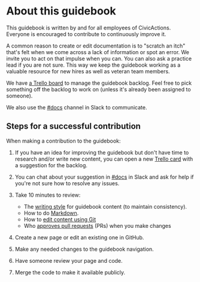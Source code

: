 # About this guidebook

This guidebook is written by and for all employees of CivicActions. Everyone is encouraged to contribute to continuously improve it.

A common reason to create or edit documentation is to "scratch an itch" that's felt when we come across a lack of information or spot an error. We invite you to act on that impulse when you can. You can also ask a practice lead if you are not sure. This way we keep the guidebook working as a valuable resource for new hires as well as veteran team members.

We have [a Trello board](https://trello.com/b/ZKx6l4bC/civicactions-documentation-project) to manage the guidebook backlog. Feel free to pick something off the backlog to work on (unless it's already been assigned to someone).

We also use the [#docs](https://civicactions.slack.com/messages/docs/) channel in Slack to communicate.

## Steps for a successful contribution

When making a contribution to the guidebook:

1. If you have an idea for improving the guidebook but don't have time to research and/or write new content, you can open a new [Trello card](https://trello.com/b/ZKx6l4bC/civicactions-documentation-project) with a suggestion for the backlog.

2. You can chat about your suggestion in [#docs](https://civicactions.slack.com/messages/docs/) in Slack and ask for help if you're not sure how to resolve any issues.

3. Take 10 minutes to review:

   - The [writing style](writing-style-guide.md) for guidebook content (to maintain consistency).
   - How to do [Markdown](markdown-for-guidebook.md).
   - How to [edit content using Git](editing-the-guidebook.md)
   - Who [approves pull requests](guidebook-governance.md) (PRs) when you make changes

4. Create a new page or edit an existing one in GitHub.

5. Make any needed changes to the guidebook navigation.

6. Have someone review your page and code.

7. Merge the code to make it available publicly.
